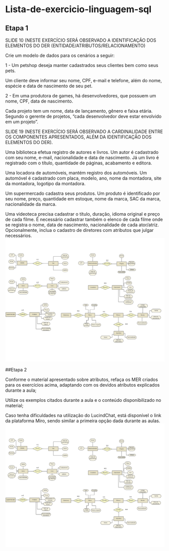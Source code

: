 # Lista-de-exercicio-linguagem-sql
## Etapa 1

SLIDE 10 (NESTE EXERCÍCIO SERÁ OBSERVADO A IDENTIFICAÇÃO DOS ELEMENTOS DO DER (ENTIDADE/ATRIBUTOS/RELACIONAMENTO)

Crie um modelo de dados para os cenários a seguir:

1 - Um petshop deseja manter cadastrados seus clientes bem como seus pets.

Um cliente deve informar seu nome, CPF, e-mail e telefone, além do nome, espécie e data de nascimento de seu pet.

2 - Em uma produtora de games, há desenvolvedores, que possuem um nome, CPF, data de nascimento.

Cada projeto tem um nome, data de lançamento, gênero e faixa etária. Segundo o gerente de projetos, “cada desenvolvedor deve estar envolvido em um projeto”.

SLIDE 19 (NESTE EXERCÍCIO SERÁ OBSERVADO A CARDINALIDADE ENTRE OS COMPONENTES APRESENTADOS, ALÉM DA IDENTIFICAÇÃO DOS ELEMENTOS DO DER).

Uma biblioteca efetua registro de autores e livros. Um autor é cadastrado com seu nome, e-mail, nacionalidade e data de nascimento. Já um livro é registrado com o título, quantidade de páginas, acabamento e editora.

Uma locadora de automóveis, mantém registro dos automóveis. Um automóvel é cadastrado com placa, modelo, ano, nome da montadora, site da montadora, logotipo da montadora.

Um supermercado cadastra seus produtos. Um produto é identificado por seu nome, preço, quantidade em estoque, nome da marca, SAC da marca, nacionalidade da marca.

Uma videoteca precisa cadastrar o título, duração, idioma original e preço de cada filme. É necessário cadastrar também o elenco de cada filme onde se registra o nome, data de nascimento, nacionalidade de cada ator/atriz. Opcionalmente, inclua o cadastro de diretores com atributos que julgar necessários.
![etapa1](etapa1-1.png)

##Etapa 2

Conforme o material apresentado sobre atributos, refaça os MER criados para os exercícios acima, adaptando com os devidos atributos explicados durante a aula;

Utilize os exemplos citados durante a aula e o conteúdo disponibilizado no material;

Caso tenha dificuldades na utilização do LucindChat, está disponível o link da plataforma Miro, sendo similar a primeira opção dada durante as aulas.
![etapa2](etapa1-1.png)
